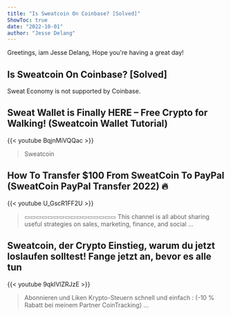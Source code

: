 ```yaml
---
title: "Is Sweatcoin On Coinbase? [Solved]"
ShowToc: true 
date: "2022-10-01"
author: "Jesse Delang" 
---
```


Greetings, iam Jesse Delang, Hope you're having a great day!
## Is Sweatcoin On Coinbase? [Solved]
Sweat Economy is not supported by Coinbase.

## Sweat Wallet is Finally HERE – Free Crypto for Walking! (Sweatcoin Wallet Tutorial)
{{< youtube BqjnMiVQQac >}}
>Sweatcoin

## How To Transfer $100 From SweatCoin To PayPal (SweatCoin PayPal Transfer 2022) 🔥
{{< youtube U_GscR1FF2U >}}
>▭▭▭▭▭▭▭▭▭▭▭▭▭▭▭▭ This channel is all about sharing useful strategies on sales, marketing, finance, and social ...

## Sweatcoin, der Crypto Einstieg, warum du jetzt loslaufen solltest! Fange jetzt an, bevor es alle tun
{{< youtube 9qkIVlZRJzE >}}
>Abonnieren und Liken Krypto-Steuern schnell und einfach : (-10 % Rabatt bei meinem Partner CoinTracking) ...

